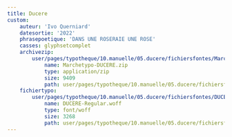 ```yaml
---
title: Ducere
custom:
    auteur: 'Ivo Querniard'
    datesortie: '2022'
    phrasepoetique: 'DANS UNE ROSERAIE UNE ROSE'
    casses: glyphsetcomplet
    archivezip:
        user/pages/typotheque/10.manuelle/05.ducere/fichiersfontes/Marchetypo-DUCERE.zip:
            name: Marchetypo-DUCERE.zip
            type: application/zip
            size: 9409
            path: user/pages/typotheque/10.manuelle/05.ducere/fichiersfontes/Marchetypo-DUCERE.zip
    fichiertypo:
        user/pages/typotheque/10.manuelle/05.ducere/fichiersfontes/DUCERE-Regular.woff:
            name: DUCERE-Regular.woff
            type: font/woff
            size: 3268
            path: user/pages/typotheque/10.manuelle/05.ducere/fichiersfontes/DUCERE-Regular.woff
---
```


